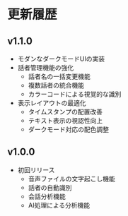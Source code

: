 # 更新履歴

## v1.1.0
- モダンなダークモードUIの実装
- 話者管理機能の強化
  - 話者名の一括変更機能
  - 複数話者の統合機能
  - カラーコードによる視覚的な識別
- 表示レイアウトの最適化
  - タイムスタンプの配置改善
  - テキスト表示の視認性向上
  - ダークモード対応の配色調整

## v1.0.0
- 初回リリース
  - 音声ファイルの文字起こし機能
  - 話者の自動識別
  - 会話分析機能
  - AI処理による分析機能
